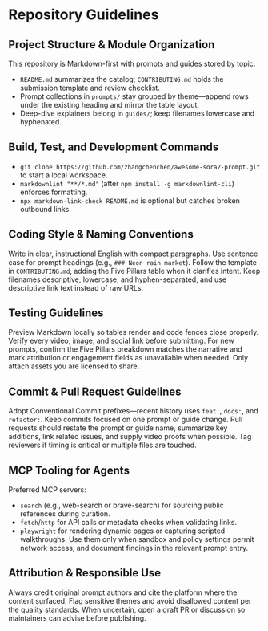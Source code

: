 # Repository Guidelines

## Project Structure & Module Organization
This repository is Markdown-first with prompts and guides stored by topic.
- `README.md` summarizes the catalog; `CONTRIBUTING.md` holds the submission template and review checklist.
- Prompt collections in `prompts/` stay grouped by theme—append rows under the existing heading and mirror the table layout.
- Deep-dive explainers belong in `guides/`; keep filenames lowercase and hyphenated.

## Build, Test, and Development Commands
- `git clone https://github.com/zhangchenchen/awesome-sora2-prompt.git` to start a local workspace.
- `markdownlint "**/*.md"` (after `npm install -g markdownlint-cli`) enforces formatting.
- `npx markdown-link-check README.md` is optional but catches broken outbound links.

## Coding Style & Naming Conventions
Write in clear, instructional English with compact paragraphs. Use sentence case for prompt headings (e.g., `### Neon rain market`). Follow the template in `CONTRIBUTING.md`, adding the Five Pillars table when it clarifies intent. Keep filenames descriptive, lowercase, and hyphen-separated, and use descriptive link text instead of raw URLs.

## Testing Guidelines
Preview Markdown locally so tables render and code fences close properly. Verify every video, image, and social link before submitting. For new prompts, confirm the Five Pillars breakdown matches the narrative and mark attribution or engagement fields as unavailable when needed. Only attach assets you are licensed to share.

## Commit & Pull Request Guidelines
Adopt Conventional Commit prefixes—recent history uses `feat:`, `docs:`, and `refactor:`. Keep commits focused on one prompt or guide change. Pull requests should restate the prompt or guide name, summarize key additions, link related issues, and supply video proofs when possible. Tag reviewers if timing is critical or multiple files are touched.

## MCP Tooling for Agents
Preferred MCP servers:
- `search` (e.g., web-search or brave-search) for sourcing public references during curation.
- `fetch`/`http` for API calls or metadata checks when validating links.
- `playwright` for rendering dynamic pages or capturing scripted walkthroughs.
Use them only when sandbox and policy settings permit network access, and document findings in the relevant prompt entry.

## Attribution & Responsible Use
Always credit original prompt authors and cite the platform where the content surfaced. Flag sensitive themes and avoid disallowed content per the quality standards. When uncertain, open a draft PR or discussion so maintainers can advise before publishing.
